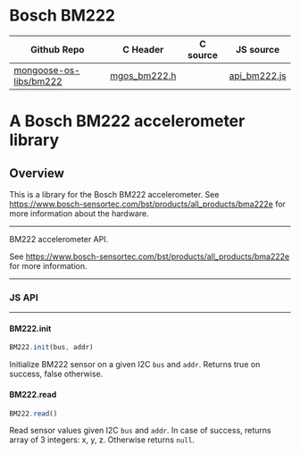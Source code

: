 # Bosch BM222
| Github Repo | C Header | C source  | JS source |
| ----------- | -------- | --------  | ----------------- |
| [mongoose-os-libs/bm222](https://github.com/mongoose-os-libs/bm222) | [mgos_bm222.h](https://github.com/mongoose-os-libs/bm222/tree/master/include/mgos_bm222.h) | &nbsp;  | [api_bm222.js](https://github.com/mongoose-os-libs/bm222/tree/master/mjs_fs/api_bm222.js)         |

# A Bosch BM222 accelerometer library

## Overview

This is a library for the Bosch BM222 accelerometer.
See https://www.bosch-sensortec.com/bst/products/all_products/bma222e for
more information about the hardware.

 ----- 

BM222 accelerometer API.

See https://www.bosch-sensortec.com/bst/products/all_products/bma222e
for more information.
 

 ----- 

### JS API

 --- 
#### BM222.init

```javascript
BM222.init(bus, addr)
```
Initialize BM222 sensor on a given I2C `bus` and `addr`.
Returns true on success, false otherwise.
#### BM222.read

```javascript
BM222.read()
```
Read sensor values given I2C `bus` and `addr`.
In case of success, returns array of 3 integers: x, y, z.
Otherwise returns `null`.

